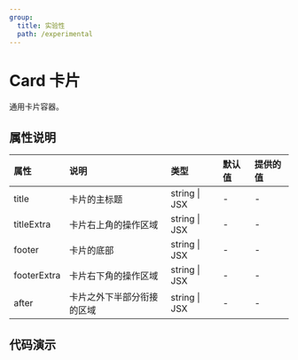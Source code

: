 ```yaml
---
group:
  title: 实验性
  path: /experimental
---
```


# Card 卡片 <ImportCost name="Card" />

通用卡片容器。

## 属性说明

| 属性        | 说明                       | 类型          | 默认值 | 提供的值 |
| :---------- | :------------------------- | :------------ | :----- | :------- |
| title       | 卡片的主标题               | string \| JSX | -      | -        |
| titleExtra  | 卡片右上角的操作区域       | string \| JSX | -      | -        |
| footer      | 卡片的底部                 | string \| JSX | -      | -        |
| footerExtra | 卡片右下角的操作区域       | string \| JSX | -      | -        |
| after       | 卡片之外下半部分衔接的区域 | string \| JSX | -      | -        |

## 代码演示

<code src="./demos/demo1/index.tsx" />
